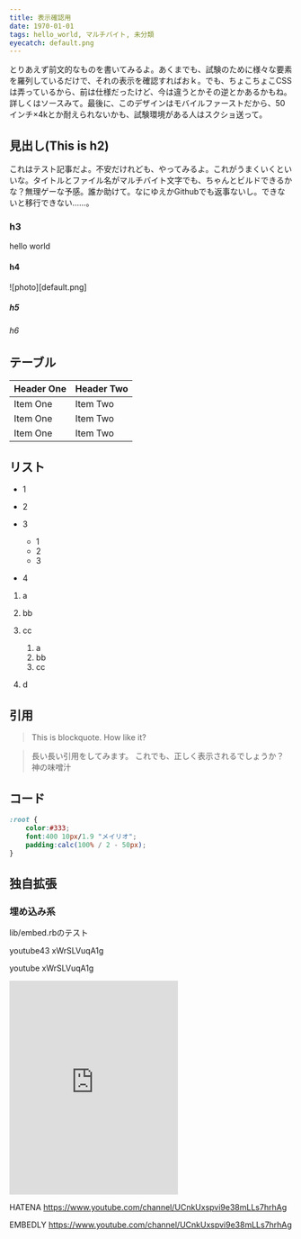 ```yaml
---
title: 表示確認用
date: 1970-01-01
tags: hello_world, マルチバイト, 未分類
eyecatch: default.png
---
```


とりあえず前文的なものを書いてみるよ。あくまでも、試験のために様々な要素を羅列しているだけで、それの表示を確認すればおｋ。でも、ちょこちょこCSSは弄っているから、前は仕様だったけど、今は違うとかその逆とかあるかもね。詳しくはソースみて。最後に、このデザインはモバイルファーストだから、50インチ×4kとか耐えられないかも、試験環境がある人はスクショ送って。

## 見出し(This is h2)

これはテスト記事だよ。不安だけれども、やってみるよ。これがうまくいくといいな。タイトルとファイル名がマルチバイト文字でも、ちゃんとビルドできるかな？無理ゲーな予感。誰か助けて。なにゆえかGithubでも返事ないし。できないと移行できない……。

### h3

hello world

#### h4

![photo][default.png]

##### h5

###### h6

## テーブル

| Header One     | Header Two     |
| :------------- | :------------- |
| Item One       | Item Two       |
| Item One       | Item Two       |
| Item One       | Item Two       |

## リスト

* 1
* 2
* 3


    * 1
    * 2
    * 3

* 4

1. a
2. bb
3. cc


    1. a
    2. bb
    3. cc

4. d

## 引用

> This is blockquote. How like it?

>長い長い引用をしてみます。
>これでも、正しく表示されるでしょうか？
>神の味噌汁

## コード


``` css
:root {
    color:#333;
    font:400 10px/1.9 "メイリオ";
    padding:calc(100% / 2 - 50px);
}
```

## 独自拡張

### 埋め込み系

lib/embed.rbのテスト

youtube43 xWrSLVuqA1g

youtube xWrSLVuqA1g

<iframe src="https://open.spotify.com/embed/user/playstation_music/playlist/1dssSzeGsPC3JMknLm2Er2" width="300" height="380" frameborder="0" allowtransparency="true" allow="encrypted-media"></iframe>

HATENA https://www.youtube.com/channel/UCnkUxspvi9e38mLLs7hrhAg

EMBEDLY https://www.youtube.com/channel/UCnkUxspvi9e38mLLs7hrhAg